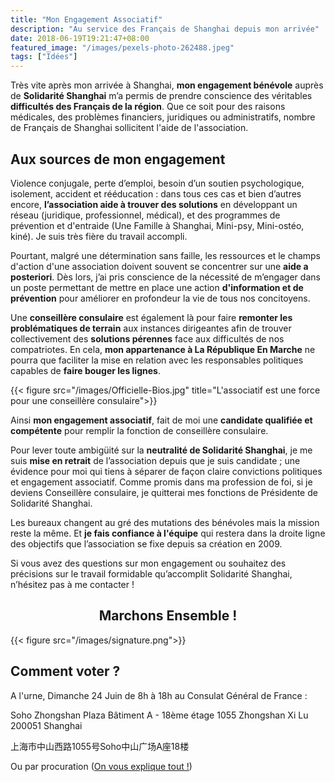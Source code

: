 ```yaml
---
title: "Mon Engagement Associatif"
description: "Au service des Français de Shanghai depuis mon arrivée"
date: 2018-06-19T19:21:47+08:00
featured_image: "/images/pexels-photo-262488.jpeg"
tags: ["Idées"]
---
```


Très vite après mon arrivée à Shanghai, **mon engagement bénévole** auprès de **Solidarité Shanghai** m’a permis de prendre conscience des véritables **difficultés des Français de la région**. Que ce soit pour des raisons médicales, des problèmes financiers, juridiques ou administratifs, nombre de Français de Shanghai sollicitent l'aide de l'association.

Aux sources de mon engagement
-------

Violence conjugale, perte d’emploi, besoin d’un soutien psychologique, isolement, accident et rééducation : dans tous ces cas et bien d’autres encore, **l’association aide à trouver des solutions** en développant un réseau (juridique, professionnel, médical), et des programmes de prévention et d'entraide (Une Famille à Shanghai, Mini-psy, Mini-ostéo, kiné). Je suis très fière du travail accompli.

Pourtant, malgré une détermination sans faille, les ressources et le champs d'action d'une association doivent souvent se concentrer sur une **aide a posteriori**. Dès lors, j’ai pris conscience de la nécessité de m’engager dans un poste permettant de mettre en place une action **d'information et de prévention** pour améliorer en profondeur la vie de tous nos concitoyens.

Une **conseillère consulaire** est également là pour faire **remonter les problématiques de terrain** aux instances dirigeantes afin de trouver collectivement des **solutions pérennes** face aux difficultés de nos compatriotes. En cela, **mon appartenance à La République En Marche** ne pourra que faciliter la mise en relation avec les responsables politiques capables de **faire bouger les lignes**. 

{{< figure src="/images/Officielle-Bios.jpg" title="L'associatif est une force pour une conseillère consulaire">}}

Ainsi **mon engagement associatif**, fait de moi une **candidate qualifiée et compétente** pour remplir la fonction de conseillère consulaire.

Pour lever toute ambigüité sur la **neutralité de Solidarité Shanghai**, je me suis **mise en retrait** de l’association depuis que je suis candidate ; une évidence pour moi qui tiens à séparer de façon claire convictions politiques et engagement associatif. Comme promis dans ma profession de foi, si je deviens Conseillère consulaire, je quitterai mes fonctions de Présidente de Solidarité Shanghai.

Les bureaux changent au gré des mutations des bénévoles mais la mission reste la même. Et **je fais confiance à l'équipe** qui restera dans la droite ligne des objectifs que l’association se fixe depuis sa création en 2009.

Si vous avez des questions sur mon engagement ou souhaitez des précisions sur le travail formidable qu’accomplit Solidarité Shanghai, n’hésitez pas à me contacter !

<h2 style="text-align: center;"> Marchons Ensemble ! </h2>

{{< figure src="/images/signature.png">}}

Comment voter ?
------

A l'urne, Dimanche 24 Juin de 8h à 18h au Consulat Général de France : 

Soho Zhongshan Plaza
Bâtiment A - 18ème étage
1055 Zhongshan Xi Lu
200051 Shanghai

上海市中山西路1055号Soho中山广场A座18楼

Ou par procuration (<a href="http://agirpourvous-shanghai2018.fr/post/procuration-mode-d-emploi/">On vous explique tout !</a>)
